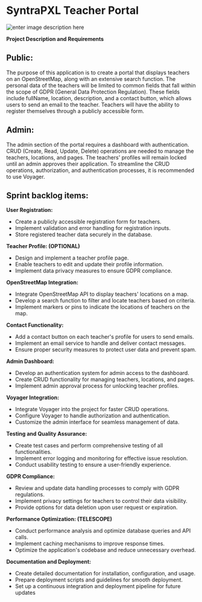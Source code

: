 # SyntraPXL Teacher Portal


![enter image description here](https://www.syntrapxl.be/themes/custom/sassy/assets/images/syntra/logo.svg)

**Project Description and Requirements**

## Public:

The purpose of this application is to create a portal that displays teachers on an OpenStreetMap, along with an extensive search function. The personal data of the teachers will be limited to common fields that fall within the scope of GDPR (General Data Protection Regulation). These fields include fullName, location, description, and a contact button, which allows users to send an email to the teacher. Teachers will have the ability to register themselves through a publicly accessible form.

## Admin:

The admin section of the portal requires a dashboard with authentication. CRUD (Create, Read, Update, Delete) operations are needed to manage the teachers, locations, and pages. The teachers' profiles will remain locked until an admin approves their application. To streamline the CRUD operations, authorization, and authentication processes, it is recommended to use Voyager.

## Sprint backlog items:

**User Registration:**

 - Create a publicly accessible registration form for teachers.
  - Implement validation and error handling for registration inputs.
  - Store registered teacher data securely in the database.

**Teacher Profile: (OPTIONAL)**

- Design and implement a teacher profile page.
- Enable teachers to edit and update their profile information.
- Implement data privacy measures to ensure GDPR compliance.

**OpenStreetMap Integration:**

- Integrate OpenStreetMap API to display teachers' locations on a map.
- Develop a search function to filter and locate teachers based on criteria.
- Implement markers or pins to indicate the locations of teachers on the map.

**Contact Functionality:**

- Add a contact button on each teacher's profile for users to send emails.
 - Implement an email service to handle and deliver contact messages.
- Ensure proper security measures to protect user data and prevent spam.

**Admin Dashboard:**

- Develop an authentication system for admin access to the dashboard.
- Create CRUD functionality for managing teachers, locations, and pages.
- Implement admin approval process for unlocking teacher profiles.

**Voyager Integration:**

- Integrate Voyager into the project for faster CRUD operations.
- Configure Voyager to handle authorization and authentication.
- Customize the admin interface for seamless management of data.

**Testing and Quality Assurance:**

- Create test cases and perform comprehensive testing of all functionalities.
- Implement error logging and monitoring for effective issue resolution.
- Conduct usability testing to ensure a user-friendly experience.

**GDPR Compliance:**

- Review and update data handling processes to comply with GDPR regulations.
- Implement privacy settings for teachers to control their data visibility.
- Provide options for data deletion upon user request or expiration.

**Performance Optimization: (TELESCOPE)**

- Conduct performance analysis and optimize database queries and API calls.
- Implement caching mechanisms to improve response times.
- Optimize the application's codebase and reduce unnecessary overhead.

**Documentation and Deployment:**

- Create detailed documentation for installation, configuration, and usage.
- Prepare deployment scripts and guidelines for smooth deployment.
- Set up a continuous integration and deployment pipeline for future updates